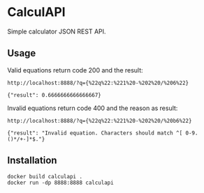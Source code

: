 # CalculAPI
Simple calculator JSON REST API.

## Usage

Valid equations return code 200 and the result:

    http://localhost:8888/?q={%22q%22:%221%20-%202%20/%206%22}

    {"result": 0.6666666666666667}

Invalid equations return code 400 and the reason as result:

    http://localhost:8888/?q={%22q%22:%221%20-%202%20/%20b6%22}

    {"result": "Invalid equation. Characters should match ^[ 0-9.()*/+-]*$."}

## Installation

    docker build calculapi .
    docker run -dp 8888:8888 calculapi
